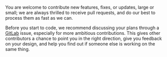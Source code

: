 You are welcome to contribute new features, fixes, or updates, large or small;
we are always thrilled to receive pull requests, and do our best to process them as fast as we can.

Before you start to code, we recommend discussing your plans
through a [GitLab](https://gitlab.com/openconnect/openconnect-gui/-/issues) issue,
especially for more ambitious contributions.
This gives other contributors a chance to point you in the right direction,
give you feedback on your design, and help you find out if someone else is working on the same thing.
